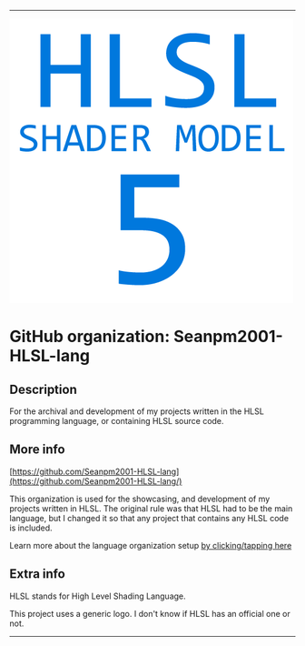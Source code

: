 
***

<!--
<details open><summary><p>Click/tap here to expand/collapse the full resolution (vector) logo for this project</p></summary>

![HLSL_Logo.svg failed to load. The file may be missing or corrupt. Check the file path for errors first.](/AdditionalInfo/2/Seanpm2001-HLSL-lang/HLSL_logo.svg)

</details>

<details><summary><p>Click/tap here to expand/collapse the non-vector (raster) logo for this project</p></summary>
!-->

![HLSL-Sample1.png failed to load. The file may be missing or corrupt. Check the file path for errors first.](/AdditionalInfo/2/Seanpm2001-HLSL-lang/HLSL-Sample1.png)

<!--
</details>
!-->

# GitHub organization: Seanpm2001-HLSL-lang

## Description

For the archival and development of my projects written in the HLSL programming language, or containing HLSL source code.

## More info

[https://github.com/Seanpm2001-HLSL-lang](https://github.com/Seanpm2001-HLSL-lang/)

This organization is used for the showcasing, and development of my projects written in HLSL. The original rule was that HLSL had to be the main language, but I changed it so that any project that contains any HLSL code is included.

Learn more about the language organization setup [by clicking/tapping here](/AdditionalInfo/LanguageOrgs/README.md)

## Extra info

HLSL stands for High Level Shading Language.

This project uses a generic logo. I don't know if HLSL has an official one or not.

***
